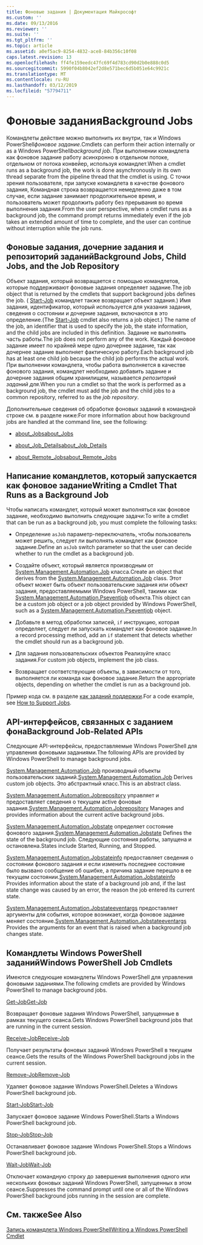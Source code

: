 ```yaml
---
title: Фоновые задания | Документация Майкрософт
ms.custom: ''
ms.date: 09/13/2016
ms.reviewer: ''
ms.suite: ''
ms.tgt_pltfrm: ''
ms.topic: article
ms.assetid: a0ef5ac9-8254-4832-ace8-84b356c10f08
caps.latest.revision: 13
ms.openlocfilehash: ff4fe159eedc47fc69f4d783cd90d2b0e888c0d5
ms.sourcegitcommit: 5990f04b8042ef2d8e571bec6d5b051e64c9921c
ms.translationtype: MT
ms.contentlocale: ru-RU
ms.lasthandoff: 03/12/2019
ms.locfileid: "57794711"
---
```

# <a name="background-jobs"></a><span data-ttu-id="6ce72-102">Фоновые задания</span><span class="sxs-lookup"><span data-stu-id="6ce72-102">Background Jobs</span></span>

<span data-ttu-id="6ce72-103">Командлеты действие можно выполнить их внутри, так и Windows PowerShell*фоновое задание*.</span><span class="sxs-lookup"><span data-stu-id="6ce72-103">Cmdlets can perform their action internally or as a Windows PowerShell*background job*.</span></span> <span data-ttu-id="6ce72-104">При выполнении командлета как фоновое задание работу асинхронно в отдельном потоке, отдельном от потока конвейер, используя командлет.</span><span class="sxs-lookup"><span data-stu-id="6ce72-104">When a cmdlet runs as a background job, the work is done asynchronously in its own thread separate from the pipeline thread that the cmdlet is using.</span></span> <span data-ttu-id="6ce72-105">С точки зрения пользователя, при запуске командлета в качестве фонового задания, Командная строка возвращается немедленно даже в том случае, если задание занимает продолжительное время, и пользователь может продолжить работу без прерывания во время выполнения задания.</span><span class="sxs-lookup"><span data-stu-id="6ce72-105">From the user perspective, when a cmdlet runs as a background job, the command prompt returns immediately even if the job takes an extended amount of time to complete, and the user can continue without interruption while the job runs.</span></span>

## <a name="background-jobs-child-jobs-and-the-job-repository"></a><span data-ttu-id="6ce72-106">Фоновые задания, дочерние задания и репозиторий заданий</span><span class="sxs-lookup"><span data-stu-id="6ce72-106">Background Jobs, Child Jobs, and the Job Repository</span></span>

<span data-ttu-id="6ce72-107">Объект задания, который возвращается с помощью командлетов, которые поддерживают фоновые задания определяет задание.</span><span class="sxs-lookup"><span data-stu-id="6ce72-107">The job object that is returned by the cmdlets that support background jobs defines the job.</span></span> <span data-ttu-id="6ce72-108">( [Start-Job](/powershell/module/Microsoft.PowerShell.Core/Start-Job) командлет также возвращает объект задания.) Имя задания, идентификатор, который используется для указания задания, сведения о состоянии и дочерние задания, включаются в это определение.</span><span class="sxs-lookup"><span data-stu-id="6ce72-108">(The [Start-Job](/powershell/module/Microsoft.PowerShell.Core/Start-Job) cmdlet also returns a job object.) The name of the job, an identifier that is used to specify the job, the state information, and the child jobs are included in this definition.</span></span> <span data-ttu-id="6ce72-109">Задание не выполнять часть работы.</span><span class="sxs-lookup"><span data-stu-id="6ce72-109">The job does not perform any of the work.</span></span> <span data-ttu-id="6ce72-110">Каждый фоновое задание имеет по крайней мере одно дочернее задание, так как дочернее задание выполняет фактическую работу.</span><span class="sxs-lookup"><span data-stu-id="6ce72-110">Each background job has at least one child job because the child job performs the actual work.</span></span> <span data-ttu-id="6ce72-111">При выполнении командлета, чтобы работа выполняется в качестве фонового задания, командлет необходимо добавить задание и дочерние задания общим хранилищем, называется *репозиторий заданий для*.</span><span class="sxs-lookup"><span data-stu-id="6ce72-111">When you run a cmdlet so that the work is performed as a background job, the cmdlet must add the job and the child jobs to a common repository, referred to as the *job repository*.</span></span>

<span data-ttu-id="6ce72-112">Дополнительные сведения об обработке фоновых заданий в командной строке см. в разделе ниже:</span><span class="sxs-lookup"><span data-stu-id="6ce72-112">For more information about how background jobs are handled at the command line, see the following:</span></span>

- [<span data-ttu-id="6ce72-113">about_Jobs</span><span class="sxs-lookup"><span data-stu-id="6ce72-113">about_Jobs</span></span>](/powershell/module/microsoft.powershell.core/about/about_jobs)

- [<span data-ttu-id="6ce72-114">about_Job_Details</span><span class="sxs-lookup"><span data-stu-id="6ce72-114">about_Job_Details</span></span>](/powershell/module/microsoft.powershell.core/about/about_job_details)

- [<span data-ttu-id="6ce72-115">about_Remote_Jobs</span><span class="sxs-lookup"><span data-stu-id="6ce72-115">about_Remote_Jobs</span></span>](/powershell/module/microsoft.powershell.core/about/about_remote_jobs)

## <a name="writing-a-cmdlet-that-runs-as-a-background-job"></a><span data-ttu-id="6ce72-116">Написание командлетов, который запускается как фоновое задание</span><span class="sxs-lookup"><span data-stu-id="6ce72-116">Writing a Cmdlet That Runs as a Background Job</span></span>

<span data-ttu-id="6ce72-117">Чтобы написать командлет, который может выполняться как фоновое задание, необходимо выполнить следующие задачи:</span><span class="sxs-lookup"><span data-stu-id="6ce72-117">To write a cmdlet that can be run as a background job, you must complete the following tasks:</span></span>

- <span data-ttu-id="6ce72-118">Определение `asJob` параметр-переключатель, чтобы пользователь может решить, следует ли выполнять командлет как фоновое задание.</span><span class="sxs-lookup"><span data-stu-id="6ce72-118">Define an `asJob` switch parameter so that the user can decide whether to run the cmdlet as a background job.</span></span>

- <span data-ttu-id="6ce72-119">Создайте объект, который является производным от [System.Management.Automation.Job](/dotnet/api/System.Management.Automation.Job) класса.</span><span class="sxs-lookup"><span data-stu-id="6ce72-119">Create an object that derives from the [System.Management.Automation.Job](/dotnet/api/System.Management.Automation.Job) class.</span></span> <span data-ttu-id="6ce72-120">Этот объект может быть объект пользовательские задания или объект задания, предоставляемыми Windows PowerShell, такими как [System.Management.Automation.Pseventjob](/dotnet/api/System.Management.Automation.PSEventJob) объекта.</span><span class="sxs-lookup"><span data-stu-id="6ce72-120">This object can be a custom job object or a job object provided by Windows PowerShell, such as a [System.Management.Automation.Pseventjob](/dotnet/api/System.Management.Automation.PSEventJob) object.</span></span>

- <span data-ttu-id="6ce72-121">Добавьте в метод обработки записей, `if` инструкцию, которая определяет, следует ли запускать командлет как фоновое задание.</span><span class="sxs-lookup"><span data-stu-id="6ce72-121">In a record processing method, add an `if` statement that detects whether the cmdlet should run as a background job.</span></span>

- <span data-ttu-id="6ce72-122">Для задания пользовательских объектов Реализуйте класс задания.</span><span class="sxs-lookup"><span data-stu-id="6ce72-122">For custom job objects, implement the job class.</span></span>

- <span data-ttu-id="6ce72-123">Возвращает соответствующие объекты, в зависимости от того, выполняется ли команда как фоновое задание.</span><span class="sxs-lookup"><span data-stu-id="6ce72-123">Return the appropriate objects, depending on whether the cmdlet is run as a background job.</span></span>

<span data-ttu-id="6ce72-124">Пример кода см. в разделе [как заданий поддержки](./how-to-support-jobs.md).</span><span class="sxs-lookup"><span data-stu-id="6ce72-124">For a code example, see [How to Support Jobs](./how-to-support-jobs.md).</span></span>

## <a name="background-job-related-apis"></a><span data-ttu-id="6ce72-125">API-интерфейсов, связанных с заданием фона</span><span class="sxs-lookup"><span data-stu-id="6ce72-125">Background Job-Related APIs</span></span>

<span data-ttu-id="6ce72-126">Следующие API-интерфейсы, предоставляемые Windows PowerShell для управления фоновыми заданиями.</span><span class="sxs-lookup"><span data-stu-id="6ce72-126">The following APIs are provided by Windows PowerShell to manage background jobs.</span></span>

<span data-ttu-id="6ce72-127">[System.Management.Automation.Job](/dotnet/api/System.Management.Automation.Job) производный объекты пользовательских заданий.</span><span class="sxs-lookup"><span data-stu-id="6ce72-127">[System.Management.Automation.Job](/dotnet/api/System.Management.Automation.Job) Derives custom job objects.</span></span> <span data-ttu-id="6ce72-128">Это абстрактный класс.</span><span class="sxs-lookup"><span data-stu-id="6ce72-128">This is an abstract class.</span></span>

<span data-ttu-id="6ce72-129">[System.Management.Automation.Jobrepository](/dotnet/api/System.Management.Automation.JobRepository) управляет и предоставляет сведения о текущем active фоновые задания.</span><span class="sxs-lookup"><span data-stu-id="6ce72-129">[System.Management.Automation.Jobrepository](/dotnet/api/System.Management.Automation.JobRepository) Manages and provides information about the current active background jobs.</span></span>

<span data-ttu-id="6ce72-130">[System.Management.Automation.Jobstate](/dotnet/api/System.Management.Automation.JobState) определяет состояние фонового задания.</span><span class="sxs-lookup"><span data-stu-id="6ce72-130">[System.Management.Automation.Jobstate](/dotnet/api/System.Management.Automation.JobState) Defines the state of the background job.</span></span> <span data-ttu-id="6ce72-131">Следующие состояния работы, запущена и остановлена.</span><span class="sxs-lookup"><span data-stu-id="6ce72-131">States include Started, Running, and Stopped.</span></span>

<span data-ttu-id="6ce72-132">[System.Management.Automation.Jobstateinfo](/dotnet/api/System.Management.Automation.JobStateInfo) предоставляет сведения о состоянии фонового задания и если изменить последнее состояние было вызвано сообщение об ошибке, а причина задание перешло в ее текущем состоянии.</span><span class="sxs-lookup"><span data-stu-id="6ce72-132">[System.Management.Automation.Jobstateinfo](/dotnet/api/System.Management.Automation.JobStateInfo) Provides information about the state of a background job and, if the last state change was caused by an error, the reason the job entered its current state.</span></span>

<span data-ttu-id="6ce72-133">[System.Management.Automation.Jobstateeventargs](/dotnet/api/System.Management.Automation.JobStateEventArgs) предоставляет аргументы для события, которое возникает, когда фоновое задание меняет состояние.</span><span class="sxs-lookup"><span data-stu-id="6ce72-133">[System.Management.Automation.Jobstateeventargs](/dotnet/api/System.Management.Automation.JobStateEventArgs) Provides the arguments for an event that is raised when a background job changes state.</span></span>

## <a name="windows-powershell-job-cmdlets"></a><span data-ttu-id="6ce72-134">Командлеты Windows PowerShell заданий</span><span class="sxs-lookup"><span data-stu-id="6ce72-134">Windows PowerShell Job Cmdlets</span></span>

<span data-ttu-id="6ce72-135">Имеются следующие командлеты Windows PowerShell для управления фоновыми заданиями.</span><span class="sxs-lookup"><span data-stu-id="6ce72-135">The following cmdlets are provided by Windows PowerShell to manage background jobs.</span></span>

[<span data-ttu-id="6ce72-136">Get-Job</span><span class="sxs-lookup"><span data-stu-id="6ce72-136">Get-Job</span></span>](/powershell/module/Microsoft.PowerShell.Core/Get-Job)

<span data-ttu-id="6ce72-137">Возвращает фоновые задания Windows PowerShell, запущенные в рамках текущего сеанса.</span><span class="sxs-lookup"><span data-stu-id="6ce72-137">Gets Windows PowerShell background jobs that are running in the current session.</span></span>

[<span data-ttu-id="6ce72-138">Receive-Job</span><span class="sxs-lookup"><span data-stu-id="6ce72-138">Receive-Job</span></span>](/powershell/module/Microsoft.PowerShell.Core/Receive-Job)

<span data-ttu-id="6ce72-139">Получает результаты фоновых заданий Windows PowerShell в текущем сеансе.</span><span class="sxs-lookup"><span data-stu-id="6ce72-139">Gets the results of the Windows PowerShell background jobs in the current session.</span></span>

[<span data-ttu-id="6ce72-140">Remove-Job</span><span class="sxs-lookup"><span data-stu-id="6ce72-140">Remove-Job</span></span>](/powershell/module/Microsoft.PowerShell.Core/Remove-Job)

<span data-ttu-id="6ce72-141">Удаляет фоновое задание Windows PowerShell.</span><span class="sxs-lookup"><span data-stu-id="6ce72-141">Deletes a Windows PowerShell background job.</span></span>

[<span data-ttu-id="6ce72-142">Start-Job</span><span class="sxs-lookup"><span data-stu-id="6ce72-142">Start-Job</span></span>](/powershell/module/Microsoft.PowerShell.Core/Start-Job)

<span data-ttu-id="6ce72-143">Запускает фоновое задание Windows PowerShell.</span><span class="sxs-lookup"><span data-stu-id="6ce72-143">Starts a Windows PowerShell background job.</span></span>

[<span data-ttu-id="6ce72-144">Stop-Job</span><span class="sxs-lookup"><span data-stu-id="6ce72-144">Stop-Job</span></span>](/powershell/module/Microsoft.PowerShell.Core/Stop-Job)

<span data-ttu-id="6ce72-145">Останавливает фоновое задание Windows PowerShell.</span><span class="sxs-lookup"><span data-stu-id="6ce72-145">Stops a Windows PowerShell background job.</span></span>

[<span data-ttu-id="6ce72-146">Wait-Job</span><span class="sxs-lookup"><span data-stu-id="6ce72-146">Wait-Job</span></span>](/powershell/module/Microsoft.PowerShell.Core/Wait-Job)

<span data-ttu-id="6ce72-147">Отключает командную строку до завершения выполнения одного или нескольких фоновых заданий Windows PowerShell, запущенных в этом сеансе.</span><span class="sxs-lookup"><span data-stu-id="6ce72-147">Suppresses the command prompt until one or all of the Windows PowerShell background jobs running in the session are complete.</span></span>

## <a name="see-also"></a><span data-ttu-id="6ce72-148">См. также</span><span class="sxs-lookup"><span data-stu-id="6ce72-148">See Also</span></span>

[<span data-ttu-id="6ce72-149">Запись командлета Windows PowerShell</span><span class="sxs-lookup"><span data-stu-id="6ce72-149">Writing a Windows PowerShell Cmdlet</span></span>](./writing-a-windows-powershell-cmdlet.md)

